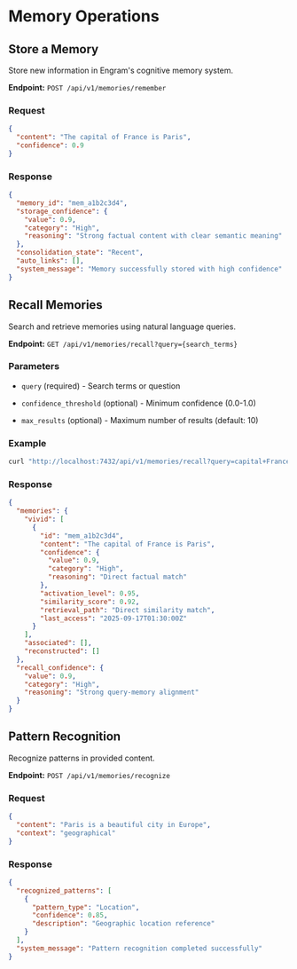 # Memory Operations

## Store a Memory

Store new information in Engram's cognitive memory system.

**Endpoint:** `POST /api/v1/memories/remember`

### Request

```json
{
  "content": "The capital of France is Paris",
  "confidence": 0.9
}

```

### Response

```json
{
  "memory_id": "mem_a1b2c3d4",
  "storage_confidence": {
    "value": 0.9,
    "category": "High",
    "reasoning": "Strong factual content with clear semantic meaning"
  },
  "consolidation_state": "Recent",
  "auto_links": [],
  "system_message": "Memory successfully stored with high confidence"
}

```

## Recall Memories

Search and retrieve memories using natural language queries.

**Endpoint:** `GET /api/v1/memories/recall?query={search_terms}`

### Parameters

- `query` (required) - Search terms or question

- `confidence_threshold` (optional) - Minimum confidence (0.0-1.0)

- `max_results` (optional) - Maximum number of results (default: 10)

### Example

```bash
curl "http://localhost:7432/api/v1/memories/recall?query=capital+France"

```

### Response

```json
{
  "memories": {
    "vivid": [
      {
        "id": "mem_a1b2c3d4",
        "content": "The capital of France is Paris",
        "confidence": {
          "value": 0.9,
          "category": "High",
          "reasoning": "Direct factual match"
        },
        "activation_level": 0.95,
        "similarity_score": 0.92,
        "retrieval_path": "Direct similarity match",
        "last_access": "2025-09-17T01:30:00Z"
      }
    ],
    "associated": [],
    "reconstructed": []
  },
  "recall_confidence": {
    "value": 0.9,
    "category": "High",
    "reasoning": "Strong query-memory alignment"
  }
}

```

## Pattern Recognition

Recognize patterns in provided content.

**Endpoint:** `POST /api/v1/memories/recognize`

### Request

```json
{
  "content": "Paris is a beautiful city in Europe",
  "context": "geographical"
}

```

### Response

```json
{
  "recognized_patterns": [
    {
      "pattern_type": "Location",
      "confidence": 0.85,
      "description": "Geographic location reference"
    }
  ],
  "system_message": "Pattern recognition completed successfully"
}

```
